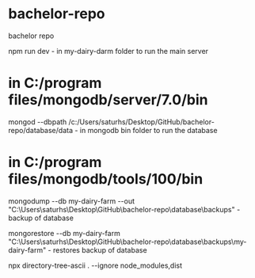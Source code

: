 # bachelor-repo
 bachelor repo

npm run dev - in my-dairy-darm folder to run the main server

# in C:/program files/mongodb/server/7.0/bin
mongod --dbpath /c:/Users/saturhs/Desktop/GitHub/bachelor-repo/database/data - in mongodb bin folder to run the database

# in C:/program files/mongodb/tools/100/bin
mongodump --db my-dairy-farm --out "C:\Users\saturhs\Desktop\GitHub\bachelor-repo\database\backups" - backup of database

mongorestore --db my-dairy-farm "C:\Users\saturhs\Desktop\GitHub\bachelor-repo\database\backups\my-dairy-farm" - restores backup of database

npx directory-tree-ascii . --ignore node_modules,dist
